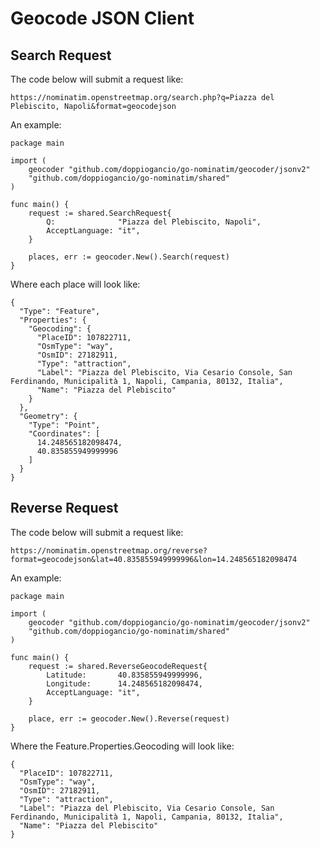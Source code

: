 # Geocode JSON Client

## Search Request
The code below will submit a request like:
```
https://nominatim.openstreetmap.org/search.php?q=Piazza del Plebiscito, Napoli&format=geocodejson
```

An example:
```
package main

import (   
    geocoder "github.com/doppiogancio/go-nominatim/geocoder/jsonv2"
    "github.com/doppiogancio/go-nominatim/shared"
)

func main() {
    request := shared.SearchRequest{
        Q:              "Piazza del Plebiscito, Napoli",
        AcceptLanguage: "it",
    }

    places, err := geocoder.New().Search(request)
}
```

Where each place will look like:

```
{
  "Type": "Feature",
  "Properties": {
    "Geocoding": {
      "PlaceID": 107822711,
      "OsmType": "way",
      "OsmID": 27182911,
      "Type": "attraction",
      "Label": "Piazza del Plebiscito, Via Cesario Console, San Ferdinando, Municipalità 1, Napoli, Campania, 80132, Italia",
      "Name": "Piazza del Plebiscito"
    }
  },
  "Geometry": {
    "Type": "Point",
    "Coordinates": [
      14.248565182098474,
      40.835855949999996
    ]
  }
}
```

## Reverse Request
The code below will submit a request like:
```
https://nominatim.openstreetmap.org/reverse?format=geocodejson&lat=40.835855949999996&lon=14.248565182098474
```

An example:
```
package main

import (
    geocoder "github.com/doppiogancio/go-nominatim/geocoder/jsonv2"
    "github.com/doppiogancio/go-nominatim/shared"
)

func main() {
    request := shared.ReverseGeocodeRequest{
        Latitude:       40.835855949999996,
        Longitude:      14.248565182098474,
        AcceptLanguage: "it",
    }

    place, err := geocoder.New().Reverse(request)
}
```

Where the Feature.Properties.Geocoding will look like:
```
{
  "PlaceID": 107822711,
  "OsmType": "way",
  "OsmID": 27182911,
  "Type": "attraction",
  "Label": "Piazza del Plebiscito, Via Cesario Console, San Ferdinando, Municipalità 1, Napoli, Campania, 80132, Italia",
  "Name": "Piazza del Plebiscito"
}
```